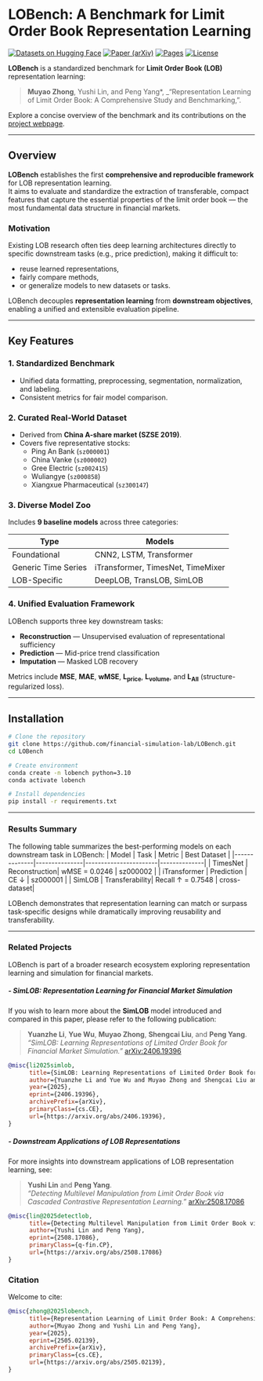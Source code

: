 # LOBench: A Benchmark for Limit Order Book Representation Learning

[![Datasets on Hugging Face](https://img.shields.io/badge/datasets-huggingface-orange?logo=huggingface)](https://huggingface.co/datasets/mythezone/LOBench-A-share-processed)
[![Paper (arXiv)](https://img.shields.io/badge/arXiv-2505.02139-red?logo=arxiv)](https://arxiv.org/abs/2505.02139)
[![Pages](https://img.shields.io/badge/Pages-WebIntro-blue?logo=gitlab)](https://pages.muiao.com/pages/lobench/)
[![License](https://img.shields.io/badge/License-MIT-green.svg)](LICENSE)

**LOBench** is a standardized benchmark for **Limit Order Book (LOB)** representation learning:

> **Muyao Zhong**, Yushi Lin, and Peng Yang\*, _“Representation Learning of Limit Order Book: A Comprehensive Study and Benchmarking,”.

Explore a concise overview of the benchmark and its contributions on the [project webpage](https://pages.muiao.com/pages/lobench/).

---

## Overview

**LOBench** establishes the first **comprehensive and reproducible framework** for LOB representation learning.  
It aims to evaluate and standardize the extraction of transferable, compact features that capture the essential properties of the limit order book — the most fundamental data structure in financial markets.

### Motivation

Existing LOB research often ties deep learning architectures directly to specific downstream tasks (e.g., price prediction), making it difficult to:

- reuse learned representations,
- fairly compare methods,
- or generalize models to new datasets or tasks.

LOBench decouples **representation learning** from **downstream objectives**, enabling a unified and extensible evaluation pipeline.

---

## Key Features

### 1. **Standardized Benchmark**

- Unified data formatting, preprocessing, segmentation, normalization, and labeling.
- Consistent metrics for fair model comparison.

### 2. **Curated Real-World Dataset**

- Derived from **China A-share market (SZSE 2019)**.
- Covers five representative stocks:
  - Ping An Bank (`sz000001`)
  - China Vanke (`sz000002`)
  - Gree Electric (`sz002415`)
  - Wuliangye (`sz000858`)
  - Xiangxue Pharmaceutical (`sz300147`)

### 3. **Diverse Model Zoo**

Includes **9 baseline models** across three categories:

| Type                | Models                            |
| ------------------- | --------------------------------- |
| Foundational        | CNN2, LSTM, Transformer           |
| Generic Time Series | iTransformer, TimesNet, TimeMixer |
| LOB-Specific        | DeepLOB, TransLOB, SimLOB         |

### 4. **Unified Evaluation Framework**

LOBench supports three key downstream tasks:

- **Reconstruction** — Unsupervised evaluation of representational sufficiency
- **Prediction** — Mid-price trend classification
- **Imputation** — Masked LOB recovery

Metrics include **MSE**, **MAE**, **wMSE**, **L<sub>price</sub>**, **L<sub>volume</sub>**, and **L<sub>All</sub>** (structure-regularized loss).

---

## Installation

```bash
# Clone the repository
git clone https://github.com/financial-simulation-lab/LOBench.git
cd LOBench

# Create environment
conda create -n lobench python=3.10
conda activate lobench

# Install dependencies
pip install -r requirements.txt
```

---

### Results Summary

The following table summarizes the best-performing models on each downstream task in LOBench:
| Model | Task | Metric | Best Dataset |
|--------------|---------------|-----------------------|--------------|
| TimesNet | Reconstruction| wMSE = 0.0246 | sz000002 |
| iTransformer | Prediction | CE ↓ | sz000001 |
| SimLOB | Transferability| Recall ↑ = 0.7548 | cross-dataset|

LOBench demonstrates that representation learning can match or surpass task-specific designs while dramatically improving reusability and transferability.

---

### Related Projects

LOBench is part of a broader research ecosystem exploring representation learning and simulation for financial markets.

##### - SimLOB: Representation Learning for Financial Market Simulation

If you wish to learn more about the **SimLOB** model introduced and compared in this paper, please refer to the following publication:

> **Yuanzhe Li**, **Yue Wu**, **Muyao Zhong**, **Shengcai Liu**, and **Peng Yang**.  
> _“SimLOB: Learning Representations of Limited Order Book for Financial Market Simulation.”_ [arXiv:2406.19396](https://arxiv.org/abs/2406.19396)

```bibtex
@misc{li2025simlob,
      title={SimLOB: Learning Representations of Limited Order Book for Financial Market Simulation},
      author={Yuanzhe Li and Yue Wu and Muyao Zhong and Shengcai Liu and Peng Yang},
      year={2025},
      eprint={2406.19396},
      archivePrefix={arXiv},
      primaryClass={cs.CE},
      url={https://arxiv.org/abs/2406.19396},
}
```

##### - Downstream Applications of LOB Representations

For more insights into downstream applications of LOB representation learning, see:

> **Yushi Lin** and **Peng Yang**.  
> _“Detecting Multilevel Manipulation from Limit Order Book via Cascaded Contrastive Representation Learning.”_ [arXiv:2508.17086](https://arxiv.org/abs/2508.17086)

```bibtex
@misc{lin@2025detectlob,
      title={Detecting Multilevel Manipulation from Limit Order Book via Cascaded Contrastive Representation Learning},
      author={Yushi Lin and Peng Yang},
      eprint={2508.17086},
      primaryClass={q-fin.CP},
      url={https://arxiv.org/abs/2508.17086}
}
```

### Citation

Welcome to cite:

```bibtex
@misc{zhong@2025lobench,
      title={Representation Learning of Limit Order Book: A Comprehensive Study and Benchmarking},
      author={Muyao Zhong and Yushi Lin and Peng Yang},
      year={2025},
      eprint={2505.02139},
      archivePrefix={arXiv},
      primaryClass={cs.CE},
      url={https://arxiv.org/abs/2505.02139},
}
```
